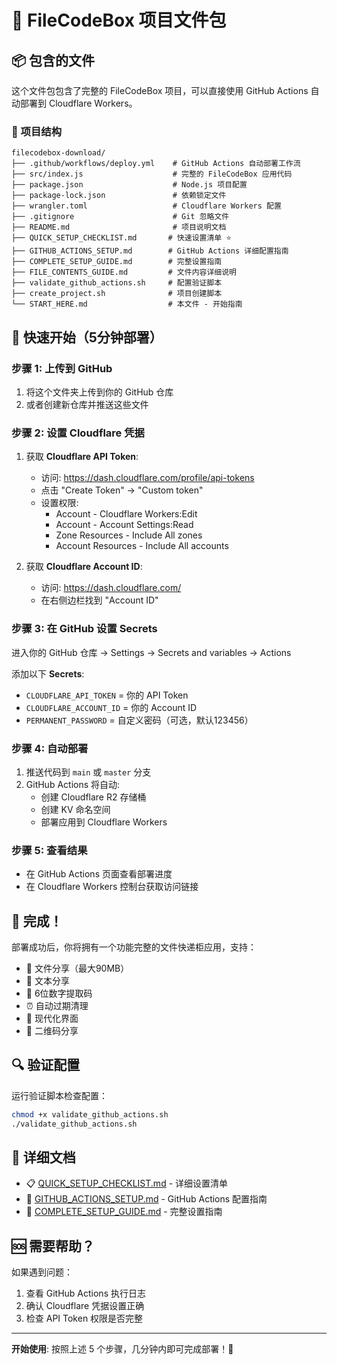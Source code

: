 # 🚀 FileCodeBox 项目文件包

## 📦 包含的文件

这个文件包包含了完整的 FileCodeBox 项目，可以直接使用 GitHub Actions 自动部署到 Cloudflare Workers。

### 📁 项目结构
```
filecodebox-download/
├── .github/workflows/deploy.yml    # GitHub Actions 自动部署工作流
├── src/index.js                    # 完整的 FileCodeBox 应用代码
├── package.json                    # Node.js 项目配置
├── package-lock.json               # 依赖锁定文件
├── wrangler.toml                   # Cloudflare Workers 配置
├── .gitignore                      # Git 忽略文件
├── README.md                       # 项目说明文档
├── QUICK_SETUP_CHECKLIST.md       # 快速设置清单 ⭐
├── GITHUB_ACTIONS_SETUP.md        # GitHub Actions 详细配置指南
├── COMPLETE_SETUP_GUIDE.md        # 完整设置指南
├── FILE_CONTENTS_GUIDE.md         # 文件内容详细说明
├── validate_github_actions.sh     # 配置验证脚本
├── create_project.sh              # 项目创建脚本
└── START_HERE.md                  # 本文件 - 开始指南
```

## 🎯 快速开始（5分钟部署）

### 步骤 1: 上传到 GitHub
1. 将这个文件夹上传到你的 GitHub 仓库
2. 或者创建新仓库并推送这些文件

### 步骤 2: 设置 Cloudflare 凭据
1. 获取 **Cloudflare API Token**:
   - 访问: https://dash.cloudflare.com/profile/api-tokens
   - 点击 "Create Token" → "Custom token"
   - 设置权限:
     - Account - Cloudflare Workers:Edit
     - Account - Account Settings:Read
     - Zone Resources - Include All zones
     - Account Resources - Include All accounts

2. 获取 **Cloudflare Account ID**:
   - 访问: https://dash.cloudflare.com/
   - 在右侧边栏找到 "Account ID"

### 步骤 3: 在 GitHub 设置 Secrets
进入你的 GitHub 仓库 → Settings → Secrets and variables → Actions

添加以下 **Secrets**:
- `CLOUDFLARE_API_TOKEN` = 你的 API Token
- `CLOUDFLARE_ACCOUNT_ID` = 你的 Account ID
- `PERMANENT_PASSWORD` = 自定义密码（可选，默认123456）

### 步骤 4: 自动部署
1. 推送代码到 `main` 或 `master` 分支
2. GitHub Actions 将自动:
   - 创建 Cloudflare R2 存储桶
   - 创建 KV 命名空间
   - 部署应用到 Cloudflare Workers

### 步骤 5: 查看结果
- 在 GitHub Actions 页面查看部署进度
- 在 Cloudflare Workers 控制台获取访问链接

## 🎉 完成！

部署成功后，你将拥有一个功能完整的文件快递柜应用，支持：
- 📁 文件分享（最大90MB）
- 📝 文本分享
- 🔢 6位数字提取码
- ⏰ 自动过期清理
- 📱 现代化界面
- 🔗 二维码分享

## 🔍 验证配置

运行验证脚本检查配置：
```bash
chmod +x validate_github_actions.sh
./validate_github_actions.sh
```

## 📖 详细文档

- 📋 [QUICK_SETUP_CHECKLIST.md](QUICK_SETUP_CHECKLIST.md) - 详细设置清单
- 📖 [GITHUB_ACTIONS_SETUP.md](GITHUB_ACTIONS_SETUP.md) - GitHub Actions 配置指南
- 📁 [COMPLETE_SETUP_GUIDE.md](COMPLETE_SETUP_GUIDE.md) - 完整设置指南

## 🆘 需要帮助？

如果遇到问题：
1. 查看 GitHub Actions 执行日志
2. 确认 Cloudflare 凭据设置正确
3. 检查 API Token 权限是否完整

---

**开始使用**: 按照上述 5 个步骤，几分钟内即可完成部署！🚀